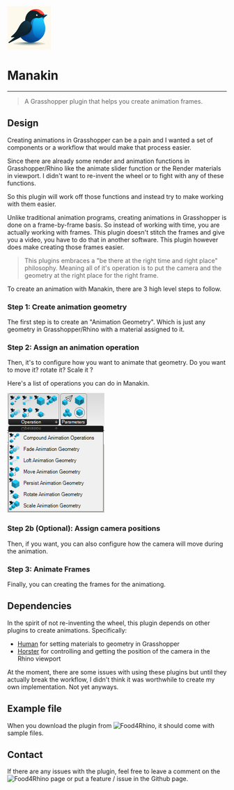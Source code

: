 ![](Images/Logo.png)
# Manakin
___

> A Grasshopper plugin that helps you create animation frames. 

## Design
Creating animations in Grasshopper can be a pain and I wanted a set of components or a workflow that would make that process easier.

Since there are already some render and animation functions in Grasshopper/Rhino like the animate slider function or the Render materials in viewport. I didn't want to re-invent the wheel or to fight with any of these functions. 

So this plugin will work off those functions and instead try to make working with them easier.

Unlike traditional animation programs, creating animations in Grasshopper is done on a frame-by-frame basis. So instead of working with time, you are actually working with frames. This plugin doesn't stitch the frames and give you a video, you have to do that in another software. This plugin however does make creating those frames easier. 

> This plugins embraces a "be there at the right time and right place" philosophy. Meaning all of it's operation is to put the camera and the geometry at the right place for the right frame. 

To create an animation with Manakin, there are 3 high level steps to follow.

### Step 1: Create animation geometry
The first step is to create an "Animation Geometry". Which is just any geometry in Grasshopper/Rhino with a material assigned to it. 

### Step 2: Assign an animation operation
Then, it's to configure how you want to animate that geometry. Do you want to move it? rotate it? Scale it ? 

Here's a list of operations you can do in Manakin. 

![](Images/Operations.png)

### Step 2b (Optional): Assign camera positions
Then, if you want, you can also configure how the camera will move during the animation. 

### Step 3: Animate Frames
Finally, you can creating the frames for the animationg.

## Dependencies
In the spirit of not re-inventing the wheel, this plugin depends on other plugins to create animations. Specifically: 

- [Human](https://www.food4rhino.com/en/app/human) for setting materials to geometry in Grasshopper
- [Horster](https://www.food4rhino.com/en/app/horster-camera-control-grasshopper) for controlling and getting the position of the camera in the Rhino viewport

At the moment, there are some issues with using these plugins but until they actually break the workflow, I didn't think it was worthwhile to create my own implementation. Not yet anyways. 

## Example file 
When you download the plugin from ![Food4Rhino](https://www.food4rhino.com/en/app/manakin?lang=en), it should come with sample files. 

## Contact 
If there are any issues with the plugin, feel free to leave a comment on the ![Food4Rhino page](https://www.food4rhino.com/en/app/manakin?lang=en) or put a feature / issue in the Github page.





